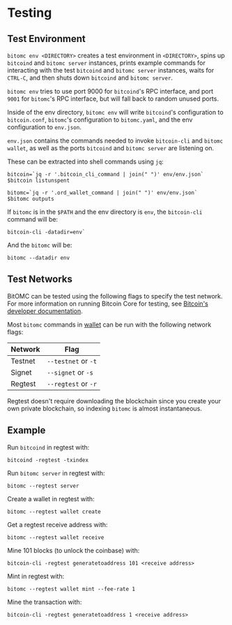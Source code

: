 Testing
=======

Test Environment
----------------

`bitomc env <DIRECTORY>` creates a test environment in `<DIRECTORY>`, spins up
`bitcoind` and `bitomc server` instances, prints example commands for interacting
with the test `bitcoind` and `bitomc server` instances, waits for `CTRL-C`, and
then shuts down `bitcoind` and `bitomc server`.

`bitomc env` tries to use port 9000 for `bitcoind`'s RPC interface, and port
`9001` for `bitomc`'s RPC interface, but will fall back to random unused ports.

Inside of the env directory, `bitomc env` will write `bitcoind`'s configuration to
`bitcoin.conf`, `bitomc`'s configuration to `bitomc.yaml`, and the env configuration
to `env.json`.

`env.json` contains the commands needed to invoke `bitcoin-cli` and `bitomc
wallet`, as well as the ports `bitcoind` and `bitomc server` are listening on.

These can be extracted into shell commands using `jq`:

```shell
bitcoin=`jq -r '.bitcoin_cli_command | join(" ")' env/env.json`
$bitcoin listunspent

bitomc=`jq -r '.ord_wallet_command | join(" ")' env/env.json`
$bitomc outputs
```

If `bitomc` is in the `$PATH` and the env directory is `env`, the `bitcoin-cli`
command will be:

```
bitcoin-cli -datadir=env`
```

And the `bitomc` will be:

```
bitomc --datadir env
```

Test Networks
-------------

BitOMC can be tested using the following flags to specify the test network. For more
information on running Bitcoin Core for testing, see [Bitcoin's developer documentation](https://developer.bitcoin.org/examples/testing.html).

Most `bitomc` commands in [wallet](wallet.md) can be run with the following network flags:

| Network | Flag |
|---------|------|
| Testnet | `--testnet` or `-t` |
| Signet  | `--signet` or `-s` |
| Regtest | `--regtest` or `-r` |

Regtest doesn't require downloading the blockchain since you create your own
private blockchain, so indexing `bitomc` is almost instantaneous.

Example
-------

Run `bitcoind` in regtest with:

```
bitcoind -regtest -txindex
```

Run `bitomc server` in regtest with:

```
bitomc --regtest server
```

Create a wallet in regtest with:

```
bitomc --regtest wallet create
```

Get a regtest receive address with:

```
bitomc --regtest wallet receive
```

Mine 101 blocks (to unlock the coinbase) with:

```
bitcoin-cli -regtest generatetoaddress 101 <receive address>
```

Mint in regtest with:

```
bitomc --regtest wallet mint --fee-rate 1
```

Mine the transaction with:

```
bitcoin-cli -regtest generatetoaddress 1 <receive address>
```